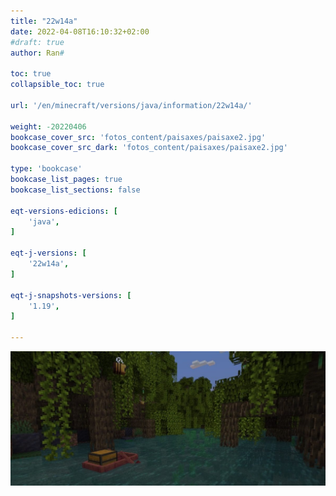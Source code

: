 ```yaml
---
title: "22w14a"
date: 2022-04-08T16:10:32+02:00
#draft: true
author: Ran#

toc: true
collapsible_toc: true

url: '/en/minecraft/versions/java/information/22w14a/'

weight: -20220406
bookcase_cover_src: 'fotos_content/paisaxes/paisaxe2.jpg'
bookcase_cover_src_dark: 'fotos_content/paisaxes/paisaxe2.jpg'

type: 'bookcase'
bookcase_list_pages: true
bookcase_list_sections: false

eqt-versions-edicions: [
    'java',
]

eqt-j-versions: [
    '22w14a',
]

eqt-j-snapshots-versions: [
    '1.19',
]

---
```

<img title="22w14a" alt="22w14a" src="/fotos_content/paisaxes/paisaxe2.jpg">
